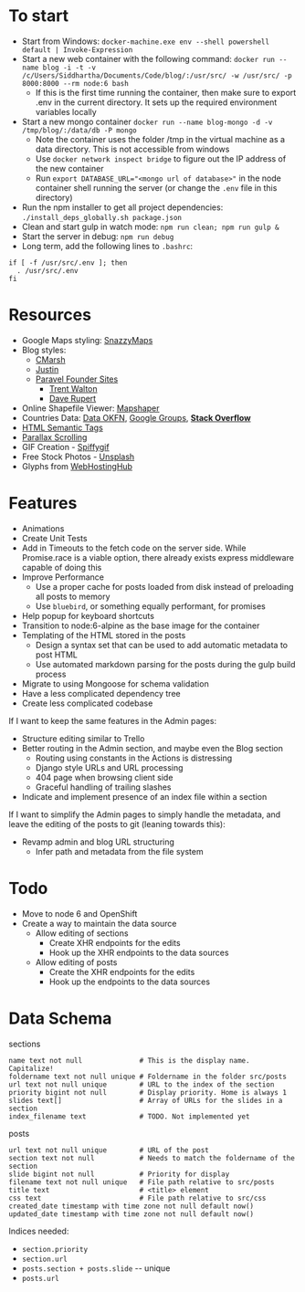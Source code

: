 # To start

- Start from Windows: `docker-machine.exe env --shell powershell default | Invoke-Expression`
- Start a new web container with the following command: `docker run --name blog -i -t -v /c/Users/Siddhartha/Documents/Code/blog/:/usr/src/ -w /usr/src/ -p 8000:8000 --rm node:6 bash`
  - If this is the first time running the container, then make sure to export .env in the current directory. It sets up the required environment variables locally
- Start a new mongo container `docker run --name blog-mongo -d -v /tmp/blog/:/data/db -P mongo`
  - Note the container uses the folder /tmp in the virtual machine as a data directory. This is not accessible from windows
  - Use `docker network inspect bridge` to figure out the IP address of the new container
  - Run `export DATABASE_URL="<mongo url of database>"` in the node container shell running the server (or change the `.env` file in this directory)
- Run the npm installer to get all project dependencies: `./install_deps_globally.sh package.json`
- Clean and start gulp in watch mode: `npm run clean; npm run gulp &`
- Start the server in debug: `npm run debug`
- Long term, add the following lines to `.bashrc`:

```
if [ -f /usr/src/.env ]; then
  . /usr/src/.env
fi
```

# Resources

- Google Maps styling: [SnazzyMaps](https://snazzymaps.com/)
- Blog styles:
  - [CMarsh](http://www.crmarsh.com/script/)
  - [Justin](http://www.justinyan.com/posts/2015/self-esteem/)
  - [Paravel Founder Sites](http://paravelinc.com/about.php)
    - [Trent Walton](http://trentwalton.com/)
    - [Dave Rupert](http://daverupert.com/)
- Online Shapefile Viewer: [Mapshaper](http://www.mapshaper.org/)
- Countries Data: [Data OKFN](http://data.okfn.org/data/datasets/geo-boundaries-world-110m), [Google Groups](https://groups.google.com/forum/#!topic/d3-js/cTVo0Uci5x4), **[Stack Overflow](http://stackoverflow.com/questions/9542834/geojson-world-database)**
- [HTML Semantic Tags](http://html5doctor.com/downloads/h5d-sectioning-flowchart.pdf)
- [Parallax Scrolling](https://ihatetomatoes.net/how-to-create-a-parallax-scrolling-website/)
- GIF Creation - [Spiffygif](http://spiffygif.com/)
- Free Stock Photos - [Unsplash](https://unsplash.com/)
- Glyphs from [WebHostingHub](http://www.webhostinghub.com/glyphs/)

# Features

- Animations
- Create Unit Tests
- Add in Timeouts to the fetch code on the server side. While Promise.race is a viable option, there already exists express middleware capable of doing this
- Improve Performance
  - Use a proper cache for posts loaded from disk instead of preloading all posts to memory
  - Use `bluebird`, or something equally performant, for promises
- Help popup for keyboard shortcuts
- Transition to node:6-alpine as the base image for the container
- Templating of the HTML stored in the posts
  - Design a syntax set that can be used to add automatic metadata to post HTML
  - Use automated markdown parsing for the posts during the gulp build process
- Migrate to using Mongoose for schema validation
- Have a less complicated dependency tree
- Create less complicated codebase

If I want to keep the same features in the Admin pages:

- Structure editing similar to Trello
- Better routing in the Admin section, and maybe even the Blog section
  - Routing using constants in the Actions is distressing
  - Django style URLs and URL processing
  - 404 page when browsing client side
  - Graceful handling of trailing slashes
- Indicate and implement presence of an index file within a section

If I want to simplify the Admin pages to simply handle the metadata, and leave the editing of the posts to git (leaning towards this):

- Revamp admin and blog URL structuring
  - Infer path and metadata from the file system

# Todo

- Move to node 6 and OpenShift
- Create a way to maintain the data source
  - Allow editing of sections
    - Create XHR endpoints for the edits
    - Hook up the XHR endpoints to the data sources
  - Allow editing of posts
    - Create the XHR endpoints for the edits
    - Hook up the endpoints to the data sources

# Data Schema

sections

```
name text not null              # This is the display name. Capitalize!
foldername text not null unique # Foldername in the folder src/posts
url text not null unique        # URL to the index of the section
priority bigint not null        # Display priority. Home is always 1
slides text[]                   # Array of URLs for the slides in a section
index_filename text             # TODO. Not implemented yet
```

posts

```
url text not null unique        # URL of the post
section text not null           # Needs to match the foldername of the section
slide bigint not null           # Priority for display
filename text not null unique   # File path relative to src/posts
title text                      # <title> element
css text                        # File path relative to src/css
created_date timestamp with time zone not null default now()
updated_date timestamp with time zone not null default now()
```

Indices needed:

- `section.priority`
- `section.url`
- `posts.section + posts.slide` -- unique
- `posts.url`
